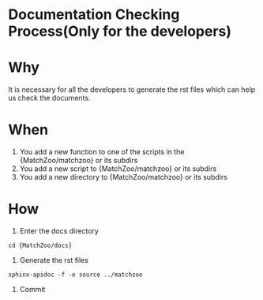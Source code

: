 Documentation Checking Process(Only for the developers)
==========================================================
# Why  

It is necessary for all the developers to generate the rst files which can help us check the documents.  

# When  

1. You add a new function to one of the scripts in the {MatchZoo/matchzoo} or its subdirs  
1. You add a new script to {MatchZoo/matchzoo} or its subdirs  
1. You add a new directory to {MatchZoo/matchzoo} or its subdirs  

# How

1. Enter the docs directory  

```
cd {MatchZoo/docs}
```  

1. Generate the rst files  

```
sphinx-apidoc -f -o source ../matchzoo
```  

1. Commit
